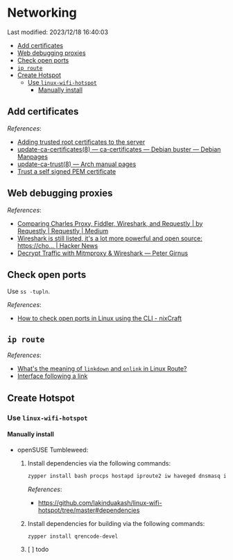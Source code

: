 # Networking

Last modified: 2023/12/18 16:40:03

- [Add certificates](#add-certificates)
- [Web debugging proxies](#web-debugging-proxies)
- [Check open ports](#check-open-ports)
- [`ip route`](#ip-route)
- [Create Hotspot](#create-hotspot)
   - [Use `linux-wifi-hotspot`](#use-linux-wifi-hotspot)
      - [Manually install](#manually-install)

## Add certificates

*References*:

- [Adding trusted root certificates to the server](https://manuals.gfi.com/en/kerio/connect/content/server-configuration/ssl-certificates/adding-trusted-root-certificates-to-the-server-1605.html)
- [update-ca-certificates(8) — ca-certificates — Debian buster — Debian Manpages](https://manpages.debian.org/buster/ca-certificates/update-ca-certificates.8.en.html)
- [update-ca-trust(8) — Arch manual pages](https://man.archlinux.org/man/update-ca-trust.8)
- [Trust a self signed PEM certificate](https://unix.stackexchange.com/questions/17748/trust-a-self-signed-pem-certificate/126571#126571)

## Web debugging proxies

*References*:

- [Comparing Charles Proxy, Fiddler, Wireshark, and Requestly | by Requestly | Requestly \| Medium](https://medium.com/requestly/comparing-charles-proxy-fiddler-and-wireshark-5da41363d263)
- [Wireshark is still listed, it's a lot more powerful and open source: https://cho... \| Hacker News](https://news.ycombinator.com/item?id=15792354)
- [Decrypt Traffic with Mitmproxy & Wireshark — Peter Girnus](https://www.petergirnus.com/blog/decrypting-https-traffic-with-mitmproxy-amp-wireshark)

## Check open ports

Use `ss -tupln`.

*References*:

- [How to check open ports in Linux using the CLI - nixCraft](https://www.cyberciti.biz/faq/how-to-check-open-ports-in-linux-using-the-cli/)

## `ip route`

*References*:

- [What's the meaning of `linkdown` and `onlink` in Linux Route?](https://unix.stackexchange.com/questions/579087/whats-the-meaning-of-linkdown-and-onlink-in-linux-route)
- [Interface following a link](https://serverfault.com/questions/1079631/interface-following-a-link)

## Create Hotspot

### Use `linux-wifi-hotspot`

#### Manually install

- openSUSE Tumbleweed:

  1. Install dependencies via the following commands:

     ```bash
     zypper install bash procps hostapd iproute2 iw haveged dnsmasq iptables
     ```

     *References*:

     - https://github.com/lakinduakash/linux-wifi-hotspot/tree/master#dependencies

  2. Install dependencies for building via the following commands:

     ```bash
     zypper install qrencode-devel
     ```

  3. [ ] todo
